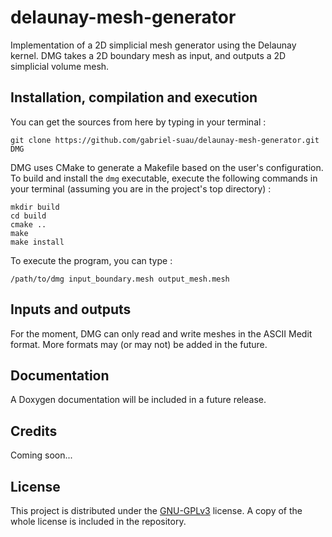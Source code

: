 # delaunay-mesh-generator

Implementation of a 2D simplicial mesh generator using the Delaunay kernel. DMG takes a 2D boundary mesh as input, and outputs a 2D simplicial volume mesh.

## Installation, compilation and execution
You can get the sources from here by typing in your terminal :

```shell
git clone https://github.com/gabriel-suau/delaunay-mesh-generator.git DMG
```

DMG uses CMake to generate a Makefile based on the user's configuration. To build and install the <code>dmg</code> executable, execute the following commands in your terminal (assuming you are in the project's top directory) :

```shell
mkdir build
cd build
cmake ..
make
make install
```

To execute the program, you can type :
```shell
/path/to/dmg input_boundary.mesh output_mesh.mesh
```

## Inputs and outputs
For the moment, DMG can only read and write meshes in the ASCII Medit format. More formats may (or may not) be added in the future.


## Documentation
A Doxygen documentation will be included in a future release.

## Credits
Coming soon...

## License
This project is distributed under the [GNU-GPLv3](https://www.gnu.org/licenses/gpl-3.0.html) license. A copy of the whole license is included in the repository.
